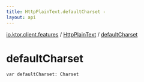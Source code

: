 ```yaml
---
title: HttpPlainText.defaultCharset - 
layout: api
---
```


<div class='api-docs-breadcrumbs'><a href="../index.html">io.ktor.client.features</a> / <a href="index.html">HttpPlainText</a> / <a href="./default-charset.html">defaultCharset</a></div>

# defaultCharset

<div class="signature"><code><span class="keyword">var </span><span class="identifier">defaultCharset</span><span class="symbol">: </span><span class="identifier">Charset</span></code></div>
